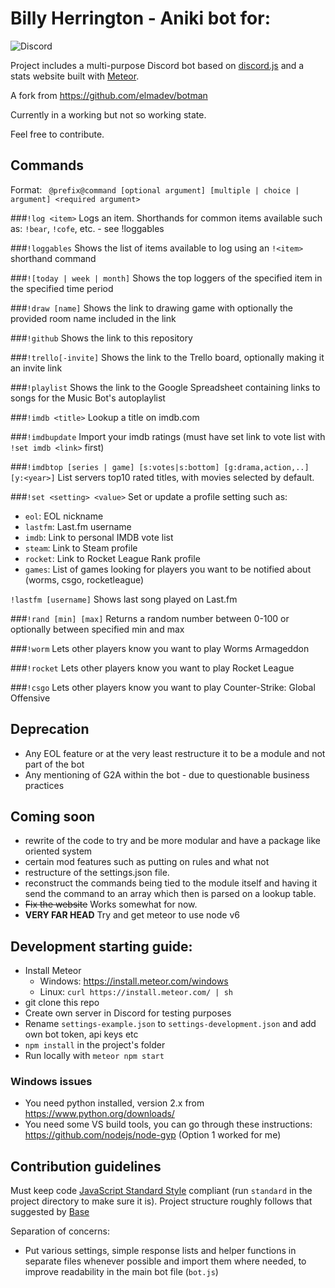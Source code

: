 # Billy Herrington - Aniki bot for:
![Discord][Discord-logo]

[Discord-logo]: https://discordapp.com/assets/4ff060e44afc171e9622fbe589c2c09e.png 

Project includes a multi-purpose Discord bot based on [discord.js](https://github.com/hydrabolt/discord.js/) and a stats website built with [Meteor](https://meteor.com).

A fork from https://github.com/elmadev/botman 

Currently in a working but not so working state.

Feel free to contribute.

## Commands
Format: ` @prefix@command [optional argument] [multiple | choice | argument] <required argument>`

###`!log <item>`
Logs an item. Shorthands for common items available such as: `!bear`, `!cofe`, etc. - see !loggables

###`!loggables`
Shows the list of items available to log using an `!<item>` shorthand command

###`![today | week | month]` <item>
Shows the top loggers of the specified item in the specified time period

###`!draw [name]`
Shows the link to drawing game with optionally the provided room name included in the link

###`!github`
Shows the link to this repository

###`!trello[-invite]`
Shows the link to the Trello board, optionally making it an invite link

###`!playlist`
Shows the link to the Google Spreadsheet containing links to songs for the Music Bot's autoplaylist

###`!imdb <title>`
Lookup a title on imdb.com

###`!imdbupdate`
Import your imdb ratings (must have set link to vote list with `!set imdb <link>` first)

###`!imdbtop [series | game] [s:votes|s:bottom] [g:drama,action,..] [y:<year>]`
List servers top10 rated titles, with movies selected by default.

###`!set <setting> <value>`
Set or update a profile setting such as:
- `eol`: EOL nickname
- `lastfm`: Last.fm username
- `imdb`: Link to personal IMDB vote list
- `steam`: Link to Steam profile
- `rocket`: Link to Rocket League Rank profile
- `games`: List of games looking for players you want to be notified about (worms, csgo, rocketleague)

`!lastfm [username]`
Shows last song played on Last.fm

###`!rand [min] [max]`
Returns a random number between 0-100 or optionally between specified min and max

###`!worm`
Lets other players know you want to play Worms Armageddon

###`!rocket`
Lets other players know you want to play Rocket League

###`!csgo`
Lets other players know you want to play Counter-Strike: Global Offensive


## Deprecation
- Any EOL feature or at the very least restructure it to be a module and not part of the bot
- Any mentioning of G2A within the bot - due to questionable business practices

## Coming soon
- rewrite of the code to try and be more modular and have a package like oriented system
- certain mod features such as putting on rules and what not
- restructure of the settings.json file.
- reconstruct the commands being tied to the module itself and having it send the command to an array which then is parsed on a lookup table.
- ~~Fix the website~~ Works somewhat for now.
- **VERY FAR HEAD** Try and get meteor to use node v6




## Development starting guide:
- Install Meteor
  - Windows: https://install.meteor.com/windows
  - Linux: `curl https://install.meteor.com/ | sh`
- git clone this repo
- Create own server in Discord for testing purposes
- Rename `settings-example.json` to `settings-development.json` and add own bot token, api keys etc
- `npm install` in the project's folder
- Run locally with `meteor npm start`

### Windows issues
- You need python installed, version 2.x from https://www.python.org/downloads/
- You need some VS build tools, you can go through these instructions: https://github.com/nodejs/node-gyp (Option 1 worked for me)

## Contribution guidelines
Must keep code [JavaScript Standard Style](http://standardjs.com/) compliant (run `standard` in the project directory to make sure it is). Project structure roughly follows that suggested by [Base](https://github.com/themeteorchef/base)

Separation of concerns:
- Put various settings, simple response lists and helper functions in separate files whenever possible and import them where needed, to improve readability in the main bot file (`bot.js`)
